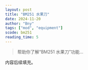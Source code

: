 ```yaml
---
layout: post
title: "BM251 水果刀"
date: 2024-11-20
author: "Bny"
tags: ["mod", "equipment"]
scode: bm251
reading_time: 5
---
```


> 帮助你了解“BM251 水果刀”功能...

内容后续填充。
